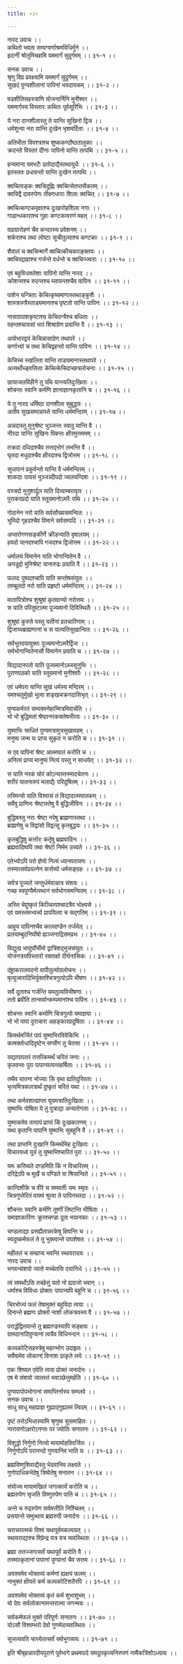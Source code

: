 ```yaml
---
title: ०३१

---
```

नारद उवाच ।।  
कथितो भवता सम्यग्वर्णाश्रमविधिर्मुने ।।  
इदानीं श्रोतुमिच्छामि यममार्गं सुदुर्गमम् ।। ३१-१ ।।  
  
सनक उवाच ।।  
श्रृणु विप्र प्रवक्ष्यामि यममार्गं सुदुर्गमम् ।।  
सुखदं पुण्यशीलानां पापिनां भयदायकम् ।। ३१-२ ।।  
  
षडशीतिसहस्त्राणि योजनार्निनि मुनीश्वर ।।  
यममार्गस्य विस्तारः कथितः पूर्वसूरिभिः ।। ३१-३ ।।  
  
ये नरा दानशीलास्तु ते यान्ति सुखिनो द्विज ।।  
धर्मशून्या नरा यान्ति दुःखेन भृशमर्दिताः ।। ३१-४ ।।  
  
अतिभीता विवश्त्राश्च शुष्ककण्ठौष्ठतालुकाः ।।  
क्रदन्तो विस्तरं दीनाः पापिनो यान्ति तत्पथि ।। ३१-५ ।।  
  
हन्यमाना यमभटैः प्रतोदाद्यैस्तथायुधैः ।। ३१-६ ।।  
इतस्ततः प्रधावन्तो यान्ति दुःखेन तत्पथि ।।  
  
क्वचित्पङ्कः क्वचिदूह्निः क्वचित्सेतप्तसैकतम् ।।  
क्वचिद्वै दावरुपेणः तीक्ष्णधाराः शिलाः क्वचित् ।। ३१-७ ।।  
  
क्वचित्कण्टकवृक्षाश्च दुःखारोहशिला नगाः ।।  
गाढान्धकाराश्च गुहाः कण्टकावरणं महत् ।। ३१-८ ।।  
  
वप्राग्रारोहणं चैव कन्दरस्य प्रवेशनम् ।।  
शर्कराश्च तथा लोष्टाः सूचीतुल्याश्च कण्टकाः ।। ३१-९ ।।  
  
शैवालं च क्वचिन्मार्गे क्वचित्कीचकपङ्क्तयः ।।  
क्वचिव्द्याव्राश्च गर्जन्ते वर्धन्ते च क्वचिज्ज्वराः ।। ३१-१० ।।  
  
एवं बहुविधक्लेशाः पापिनो यान्ति नारद ।।  
क्रोशन्तश्च रुदन्तश्च म्लायन्तश्चैव पापिनः ।। ३१-११ ।।  
  
पाशेन यन्त्रिताः केचित्कृष्यमाणास्तथाङ्कुशैः ।।  
शास्त्रास्त्रैस्ताड्यमानाश्च पृष्टतो यान्ति पापिनः ।। ३१-१२ ।।  
  
नासाग्रपाशकृष्टाश्च केचिदन्त्रैश्च बधिताः ।।  
वहन्तश्चायसां भारं शिश्राग्रेण प्रयान्ति वै ।। ३१-१३ ।।  
  
अयोभारद्वयं केचिन्नासाग्रेण तथापरे ।।  
कर्णाभ्यां च तथा केचिद्वहन्तो यान्ति पापिनः ।। ३१-१४ ।।  
  
केचिच्च स्खलिता यान्ति ताड्यमानास्तथापरे ।।  
अत्यर्थोच्ङ्वसिताः केचित्केचिदाच्छत्रलोचनाः ।। ३१-१५ ।।  
  
छायाजलविहीने तु पथि यान्त्यतिदुःखिताः ।।  
शोचन्तः स्वानि कर्मणि ज्ञानाज्ञानकृतानि च ।। ३१-१६ ।।  
  
ये तु नारद धर्मिष्ठा दानशीला सुबुद्धयः ।।  
अतीव सुखसम्पन्नास्ते यान्ति धर्ममन्दिरम् ।। ३१-१७ ।।  
  
अन्नदास्तु मुनुश्रेष्ट भुञ्जन्तः स्वादु यान्ति वै ।।  
नीरदा यान्ति सुखिनः पिबन्तः क्षीरमुत्तममम् ।।  
  
तक्रदा दधिदाश्चैव तत्तद्भोगं लभन्ति वै ।।  
घृतदा मधुदाश्चैव क्षीरदाश्च द्विजोत्तम ।। ३१-१८ ।।  
  
सुधापानं प्रकुर्वन्तो यान्ति वै धर्ममन्दिरम् ।।  
शाकदाः पायसं भुञ्जन्न्दीपदो ज्वलयन्दिशः ।। ३१-१९ ।।  
  
वस्त्रदो मुनुशार्दूल याति दिव्याम्बरावृतः ।।  
पुराकरप्रदो याति स्तूयमानोऽमरैः पथि ।। ३१-२० ।।  
  
गोदानेन नरो याति सर्वसौख्यसमन्वितः ।।  
भूमिदो गृहदश्चैव विमाने सर्वसम्पदि ।। ३१-२१ ।।  
  
अप्सरोगणसङ्कीर्णे क्रीडन्याति वृषालयम् ।।  
हयदो यानदश्चापि गजदश्च द्विजोत्तम ।। ३१-२२ ।।  
  
धर्मालयं विमानेन याति भोगान्वितेन वै ।।  
अनडुद्दो मुनिश्रेष्ट यानारुढः प्रयाति वै ।। ३१-२३ ।।  
  
फलदः पुष्पदश्चापि याति सन्तोषसंयुतः ।।  
ताम्बूलदो नरो याति प्रहृष्टो धर्ममन्दिरम् ।। ३१-२४ ।।  
  
मातापित्रोश्च शुश्रूषां कृतवान्यो नरोत्तमः ।।  
स याति परितुष्टात्मा पूज्यमानो दिविस्थितैः ।। ३१-२५ ।।  
  
शुश्रूषां कुरुते यस्तु यतीनां व्रतचारिणाम् ।।  
द्विजाग्र्यब्राह्मणानां च स यात्यतिसुखान्वितः ।। ३१-२६ ।।  
  
सर्वभूतदयायुक्तः पूज्यमानोऽमरैर्द्विजः ।।  
सर्वभोगान्वितेनासौ विमानेन प्रयाति च ।। ३१-२७ ।।  
  
विद्यादानरतो याति पूज्यमानोऽब्जसूनुभिः ।।  
पुराणपठको याति स्तूयमानो मुनीश्वरैः ।। ३१-२८ ।।  
  
एवं धर्मपरा यान्ति सुखं धर्मस्य मन्दिरम् ।।  
यमश्चतुर्मुखो भूत्वा शङ्खचक्रगदासिभृत् ।। ३१-२९ ।।  
  
पुण्यकर्मरतं सम्यक्स्नेहान्मित्रमिवार्चति ।।  
भो भो बुद्धिमतां श्रेष्ठानरकक्लेषभीरवः ।। ३१-३० ।।  
  
युष्माभिः साधितं पुण्यमत्रामुत्रसुखावहम् ।।  
मनुष्य जन्म यः प्राप्य सुकृतं न करोति च ।। ३१-३१ ।।  
  
स एव पापिनां श्रेष्ट आत्मघातं करोति च ।।  
अनित्यं प्राप्य मानुष्यं नित्यं यस्तु न साधयेत् ।। ३१-३२ ।।  
  
स याति नरकं घोरं कोऽन्यस्तस्मादचेतनः ।।  
शरीरं यातनारुपं मलाद्यैः परिदूषितम् ।। ३१-३३ ।।  
  
तस्मिन्यो याति विश्वासं तं विद्यादात्मघातकम् ।।  
सर्वेषु प्राणिनः श्रेष्टास्तेषु वै बुद्धिजीविनः ।। ३१-३४ ।।  
  
बुद्धिमस्तु नराः श्रेष्टा नरेषु ब्राह्मणास्तथा ।।  
ब्राह्मणेषु च विद्वांसो विद्वत्सु कृतबुद्धयः ।। ३१-३५ ।।  
  
कृतबुद्धिषु कर्त्तारः कर्तृषु ब्रह्मवादिनः ।।  
ब्रह्मवादिष्वपि तथा श्रेष्टो निर्मम उच्यते ।। ३१-३६ ।।  
  
एतेभ्योऽपि परो ज्ञेयो नित्यं ध्यानपरायणः ।।  
तस्मात्सर्वप्रयत्नेन कर्त्तव्यो धर्मसङ्ग्रहः ।। ३१-३७ ।।  
  
सर्वत्र पूज्यते जन्तुर्धर्मवान्नात्र संशयः ।।  
गच्छ स्वपुण्यैर्मत्स्थानं सर्वभोगसमन्वितम् ।। ३१-३८ ।।  
  
अस्ति चेद्दुष्कृतं किञ्चित्पश्चादत्रैव भोक्ष्यसे ।।  
एवं यमस्तमभ्यर्च्य प्रापयित्वा च सद्गतिम् ।। ३१-३९ ।।  
  
आहूय पापिनश्चैव कालदण्डेन तर्जयेत् ।।  
प्रलयाम्बुदनिर्घोषो ह्यञ्जनाद्रिसमप्रभः ।। ३१-४० ।।  
  
विद्युत्प्र भायुर्घोर्भीमो द्वात्रिंशद्भुजसंयुतः ।।  
योजनत्रयविस्तारो रक्ताक्षो दीर्घनासिकः ।। ३१-४१ ।।  
  
दंष्ट्राकरालवदनो वापीतुल्योग्रलोचनः ।।  
मृत्युज्वरादिभिर्युक्तश्चित्रगुत्पोऽपि भीषणः ।। ३१-४२ ।।  
  
सर्वे दूताश्च गर्जन्ति यमतुल्यविभीषणाः ।।  
ततो ब्रवीति तान्सर्वान्कम्पमानांश्च पापिनः ।। ३१-४३ ।।  
  
शोचन्तः स्वानि कर्माणि चित्रगुत्पो यमाज्ञया ।।  
भो भो पापा दुराचारा अहङ्कारप्रदूषिताः ।। ३१-४४ ।।  
  
किमर्थमर्जितं पापं युष्माभिरविवेकिभिः ।।  
कामक्तोधादिदृष्टेन सगर्वेण तु चेतसा ।। ३१-४५ ।।  
  
यद्यत्पापतरं तत्तत्किमर्थं चरितं जनाः ।।  
कृतवन्तः पुरा पापान्यत्यन्तहर्षिताः ।। ३१-४६ ।।  
  
तथैव यातना भोज्याः किं वृथा ह्यतिदुरिवताः ।।  
भृत्यमित्रकलत्रार्थं दुष्कृतं चरितं यथा ।। ३१-४७ ।।  
  
तथा कर्मवशात्प्राप्ता यूयमत्रातिदुःखिताः ।।  
युष्माभिः पोषिता ये तु पुत्राद्या अन्यतोगताः ।। ३१-४८ ।।  
  
युष्माकमेव तत्पापं प्राप्तं किं दुःखकारणम् ।।  
यथा कृतानि पापानि युष्माभिः सुबहूनि वै ।। ३१-४९ ।।  
  
तथा प्राप्तनि दुःखानि किमर्थमिह दुःखिताः ।।  
विचारयध्वं यूयं तु युष्माभिश्चारितं पुरा ।। ३१-५० ।।  
  
यमः करिष्यते दण्डमिति किं न विचारितम् ।।  
दरिद्रेऽपि च मूर्खे च पण्डिते वा श्रियान्विते ।। ३१-५१ ।।  
  
कान्दिशीके च वीरे च समवर्तीः यमः स्मृतः ।।  
चित्रगुप्तेरितं वाक्यं श्रुत्वा ते पापिनस्तदा ।। ३१-५२ ।।  
  
शौचन्तः स्वानि कर्मणि तूष्णीं तिष्टन्ति भीषिताः ।।  
यमाज्ञाकारिणः क्रूरश्चण्डा दूता भयानकाः ।। ३१-५३ ।।  
  
चण्डलाद्याः प्रसह्यैतान्नरकेषु क्षिपन्ति च ।।  
स्वदुष्कर्मफलं ते तु भुक्त्वान्ते पापशेषतः ।। ३१-५४ ।।  
  
महीतलं च सम्प्राप्य भवन्ति स्थावरादयः ।।  
नारद उवाच ।।  
भगवन्संशयो जातो मच्चेतसि दयानिधे ।। ३१-५५ ।।  
  
त्वं समर्थोऽसि तच्छेत्तुं यतो नो ह्यग्रजो भवान् ।।  
धर्माश्च विविधाः प्रोक्ताः पापान्यपि बहूनि च ।। ३१-५६ ।।  
  
चिरभोज्यं फलं तेषामुक्तं बहुविदा त्वया ।।  
दिनान्ते ब्रह्मणः प्रोक्तो नाशो लोकत्रयस्य वै ।। ३१-५७ ।।  
  
परार्द्धद्वितयान्ते तु ब्रह्माण्डस्यापि सङ्क्षयः ।।  
ग्रामदानादिपुण्यानां त्वयैव विधिनन्दन ।। ३१-५८ ।।  
  
कल्पकोटिसहस्त्रेषु महान्भोग उदाहृतः ।।  
सर्वेषामेव लोकानां विनाशः प्राकृते लये ।। ३१-५९ ।।  
  
एकः शिष्यत एवेति त्वया प्रोक्तं जनार्दनः ।।  
एष मे संशयो जातस्तं भवाञ्छेत्तुमर्हति ।। ३१-६० ।।  
  
पुण्यपापोपभोगानां समाप्तिर्नास्य सम्प्लवे ।।  
सनक उवाच ।।  
साधु साधु महाप्राज्ञ गुह्याद्गुह्यतमं त्विदम् ।। ३१-६१ ।।  
  
पृष्टं तत्तेऽभिधास्यामि श्रृणुष्व सुसमाहितः ।।  
नारायणोऽक्षरोऽनन्तः परं ज्योतिः सनातनः ।। ३१-६२ ।।  
  
विशुद्धो निर्गुणो नित्यो मायामोहविवर्जितः ।।  
निर्गुणोऽपि परानन्दो गुणवानिव भाति यः ।। ३१-६३ ।।  
  
ब्रह्मविष्णुशिवाद्यैस्तु भेदवानिव लक्ष्यते ।।  
गुणोपाधिकभेदेषु त्रिष्वेतेषु सनातन ।। ३१-६४ ।।  
  
संयोज्य मायामखिलं जगत्कार्यं करोति च ।।  
ब्रह्मरुपेण सृजति विष्णुरुपेण पाति च ।। ३१-६५ ।।  
  
अन्ते च रुद्ररुपेण सर्वमत्तीति निश्चितम् ।।  
प्रसयान्ते समुत्थाय ब्रह्मरुपी जनार्दनः ।। ३१-६६ ।।  
  
चराचरात्मकं विश्वं यथापूर्वमकल्पयत् ।।  
स्थावराद्याश्च विप्रेन्द्र यत्र यत्र व्यवस्थिताः ।। ३१-६७ ।।  
  
ब्रह्मा तत्तज्जगत्सर्वं यथापूर्वं करोति वै ।।  
तस्मात्कृतानां पापानां पुण्यानां चैव सत्तम ।। ३१-६८ ।।  
  
अवश्यमेव भोक्तव्यं कर्मणां ह्यक्षयं फलम् ।।  
नाभुक्तं क्षीयते कर्म कल्पकोटिशतैरपि ।। ३१-६९ ।।  
  
अवश्यमेव भोक्तव्यं कृतं कर्म शुभाशुभम् ।।  
यो देवः सर्वलोकानामन्तरात्मा जगन्मयः ।।  
  
सर्वकर्मफलं भुक्ते परिपूर्णः सनातनः ।। ३१-७० ।।  
योऽसौ विश्वम्भरो देवो गुणमेदव्यवस्थितः ।।  
  
सूजत्यवति चात्त्येतत्सर्वं सर्वभुगव्ययः ।। ३१-७१ ।।  
  
इति श्रीबृहन्नारदीयपुराणे पूर्वभागे प्रथमपादे यमदूतकृत्यनिरुपणं नामैकत्रिंशोऽध्यायः ।।